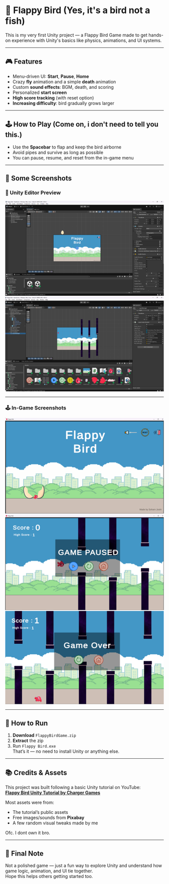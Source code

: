# 🐤 Flappy Bird (Yes, it's a bird not a fish)

This is my very first Unity project — a Flappy Bird Game made to get hands-on experience with Unity's basics like physics, animations, and UI systems.

---

## 🎮 Features

- Menu-driven UI: **Start**, **Pause**, **Home**
- Crazy **fly** animation and a simple **death** animation
- Custom **sound effects**: BGM, death, and scoring
- Personalized **start screen**
- **High score tracking** (with reset option)
- **Increasing difficulty**: bird gradually grows larger

---

## 🕹️ How to Play (Come on, i don't need to tell you this.)

- Use the **Spacebar** to flap and keep the bird airborne
- Avoid pipes and survive as long as possible
- You can pause, resume, and reset from the in-game menu

---

## 🧩 Some Screenshots

### 🎨 Unity Editor Preview

![Unity Editor View 1](Assets/public/editor1.png)  
![Unity Editor View 2](Assets/public/editor2.png)

---

### 🕹️ In-Game Screenshots


![Gameplay Start Screen](Assets/public/game%20(1).png)  
![Pause Menu](Assets/public/game%20(2).png)  
![Death Screen](Assets/public/game%20(3).png)  

---

## 🚀 How to Run

1. **Download** `FlappyBirdGame.zip`
2. **Extract** the zip
3. Run `Flappy Bird.exe`  
   That’s it — no need to install Unity or anything else.

---

## 📚 Credits & Assets

This project was built following a basic Unity tutorial on YouTube:  
**[Flappy Bird Unity Tutorial by Charger Games](https://www.youtube.com/watch?v=XtQMytORBmM&t=2490s)**

Most assets were from:
- The tutorial’s public assets
- Free images/sounds from **Pixabay**
- A few random visual tweaks made by me

Ofc. I dont own it bro.

---

## 💬 Final Note

Not a polished game — just a fun way to explore Unity and understand how game logic, animation, and UI tie together.  
Hope this helps others getting started too.


